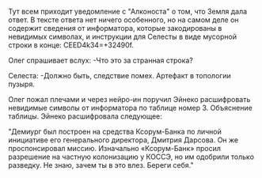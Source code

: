 Тут всем приходит уведомление с "Алконоста" о том, что Земля дала ответ. В тексте ответа нет ничего особенного, но на самом деле он содержит сведения от информатора, которые закодированы в невидимых символах, и инструкции для Селесты в виде мусорной строки в конце: CEED4k34=+32490f.

Олег спрашивает вслух:
-Что это за странная строка?

Селеста:
-Должно быть, следствие помех. Артефакт в топологии пузыря.

Олег пожал плечами и через нейро-ин поручил Эйнеко расшифровать невидимые символы от информатора по таблице номер 3. Объяснение таблицы. Эйнеко расшифровала следующее:

"Демиург был построен на средства Ксорум-Банка по личной инициативе его генерального директора, Дмитрия Дарсова. Он же проспонсировал миссию. Изначально «Ксорум-Банк» просил разрешение на частную колонизацию у КОССЭ, но им одобрили только разведку. Не знаю, зачем ты в это влез. Береги себя."


